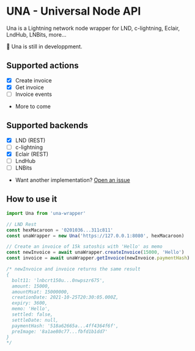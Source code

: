 # UNA - Universal Node API

Una is a Lightning network node wrapper for LND, c-lightning, Eclair, LndHub, LNBits, more...

🚧 Una is still in developpment.

## Supported actions
 - [x] Create invoice
 - [x] Get invoice
 - [ ] Invoice events
 - More to come

## Supported backends
 - [x] LND (REST)
 - [ ] c-lightning
 - [x] Eclair (REST)
 - [ ] LndHub
 - [ ] LNBits
 - Want another implementation? [Open an issue](https://github.com/Dolu89/una/issues/new)

## How to use it
``` typescript
import Una from 'una-wrapper'

// LND Rest
const hexMacaroon = '0201036...311c811'
const unaWrapper = new Una('https://127.0.0.1:8080', hexMacaroon)

// Create an invoice of 15k satoshis with 'Hello' as memo
const newInvoice = await unaWrapper.createInvoice(15000, 'Hello')
const invoice = await unaWrapper.getInvoice(newInvoice.paymentHash)

/* newInvoice and invoice returns the same result
{
  bolt11: 'lnbcrt150u...0nwpszr675',
  amount: 15000,
  amountMsat: 15000000,
  creationDate: 2021-10-25T20:30:05.000Z,
  expiry: 3600,
  memo: 'Hello',
  settled: false,
  settleDate: null,
  paymentHash: '518a62665a...4ff4364f6f',
  preImage: '8a1ae80c77...fbfd1b1dd7'
}
*/
```